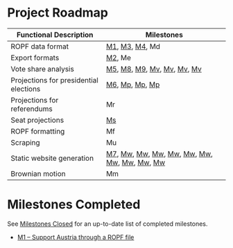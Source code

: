 # Project Roadmap

| Functional Description                 | Milestones |
|----------------------------------------|------------|
| ROPF data format                       | [M1](https://github.com/filipvanlaenen/asapop/milestone/1), [M3](https://github.com/filipvanlaenen/asapop/milestone/2), [M4](https://github.com/filipvanlaenen/asapop/milestone/6), Md |
| Export formats                         | [M2](https://github.com/filipvanlaenen/asapop/milestone/4), Me |
| Vote share analysis                    | [M5](https://github.com/filipvanlaenen/asapop/milestone/5), [M8](https://github.com/filipvanlaenen/asapop/milestone/9), [M9](https://github.com/filipvanlaenen/asapop/milestone/11), [Mv](https://github.com/filipvanlaenen/asapop/milestone/10), [Mv](https://github.com/filipvanlaenen/asapop/milestone/12), [Mv](https://github.com/filipvanlaenen/asapop/milestone/13), [Mv](https://github.com/filipvanlaenen/asapop/milestone/17) |
| Projections for presidential elections | [M6](https://github.com/filipvanlaenen/asapop/milestone/3), [Mp](https://github.com/filipvanlaenen/asapop/milestone/8), [Mp](https://github.com/filipvanlaenen/asapop/milestone/18), [Mp](https://github.com/filipvanlaenen/asapop/milestone/19) |
| Projections for referendums            | Mr |
| Seat projections                       | [Ms](https://github.com/filipvanlaenen/asapop/milestone/7) |
| ROPF formatting                        | Mf |
| Scraping                               | Mu |
| Static website generation              | [M7](https://github.com/filipvanlaenen/asapop/milestone/20), [Mw](https://github.com/filipvanlaenen/asapop/milestone/14), [Mw](https://github.com/filipvanlaenen/asapop/milestone/15), [Mw](https://github.com/filipvanlaenen/asapop/milestone/16), [Mw](https://github.com/filipvanlaenen/asapop/milestone/21), [Mw](https://github.com/filipvanlaenen/asapop/milestone/22), [Mw](https://github.com/filipvanlaenen/asapop/milestone/23), [Mw](https://github.com/filipvanlaenen/asapop/milestone/24), [Mw](https://github.com/filipvanlaenen/asapop/milestone/25), [Mw](https://github.com/filipvanlaenen/asapop/milestone/26), [Mw](https://github.com/filipvanlaenen/asapop/milestone/27) |
| Brownian motion                        | Mm |

# Milestones Completed

See [Milestones Closed](https://github.com/filipvanlaenen/asapop/milestones?direction=desc&sort=title&state=closed) for an up-to-date list of completed milestones.

* [M1 – Support Austria through a ROPF file](https://github.com/filipvanlaenen/asapop/milestone/1)
